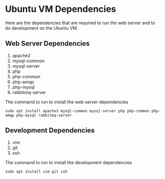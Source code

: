 # Ubuntu VM Dependencies
Here are the dependencies that are required to run the web server and to do development on the Ubuntu VM.

## Web Server Dependencies
1. apache2
2. mysql-common
3. mysql-server
4. php
5. php-common
6. php-amqp
7. php-mysql
8. rabbitmq-server

The command to run to install the web server dependencies
```
sudo apt install apache2 mysql-common mysql-server php php-common php-amqp php-mysql rabbitmq-server
```

## Development Dependencies
1. vim
2. git
3. ssh

The command to run to install the development dependencies
```
sudo apt install vim git ssh
```